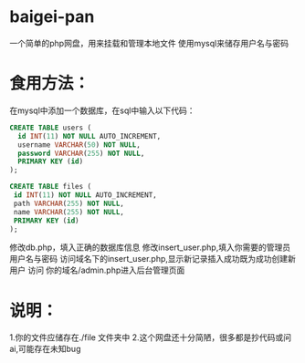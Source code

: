 # baigei-pan
一个简单的php网盘，用来挂载和管理本地文件
使用mysql来储存用户名与密码
# 食用方法：
在mysql中添加一个数据库，在sql中输入以下代码：
```sql
CREATE TABLE users (
  id INT(11) NOT NULL AUTO_INCREMENT,
  username VARCHAR(50) NOT NULL,
  password VARCHAR(255) NOT NULL,
  PRIMARY KEY (id)
);
```
 ```sql
CREATE TABLE files (
  id INT(11) NOT NULL AUTO_INCREMENT,
  path VARCHAR(255) NOT NULL,
  name VARCHAR(255) NOT NULL,
  PRIMARY KEY (id)
);
```
 修改db.php，填入正确的数据库信息
 修改insert_user.php,填入你需要的管理员用户名与密码
 访问域名下的insert_user.php,显示新记录插入成功既为成功创建新用户
 访问 你的域名/admin.php进入后台管理页面
# 说明：
1.你的文件应储存在./file 文件夹中
2.这个网盘还十分简陋，很多都是抄代码或问ai,可能存在未知bug
